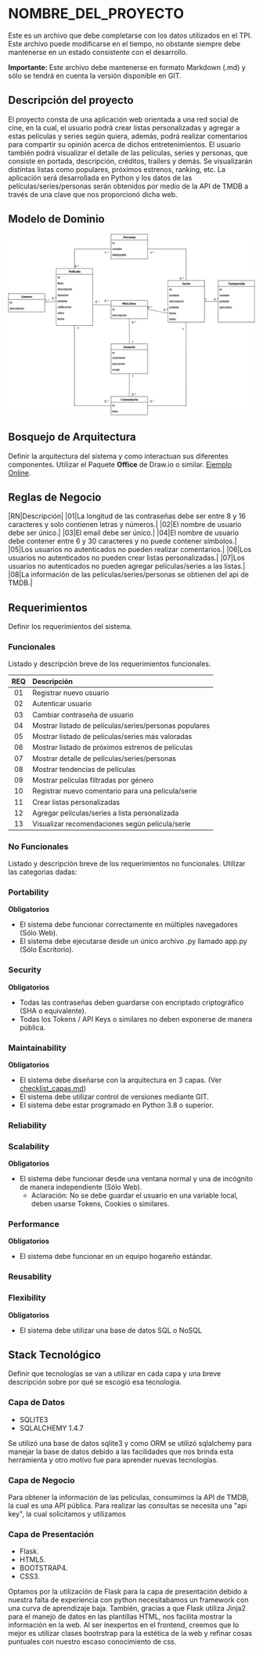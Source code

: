 # NOMBRE_DEL_PROYECTO

Este es un archivo que debe completarse con los datos utilizados en el TPI. Este archivo puede modificarse en el tiempo, no obstante siempre debe mantenerse en un estado consistente con el desarrollo.

**Importante:** Este archivo debe mantenerse en formato Markdown (.md) y sólo se tendrá en cuenta la versión disponible en GIT.

## Descripción del proyecto

El proyecto consta de una aplicación web orientada a una red social de cine, en la cual, el usuario podrá crear listas personalizadas y agregar a estas películas y series según quiera, además, podrá realizar comentarios para compartir su opinión acerca de dichos entretenimientos. El usuario también podrá visualizar el detalle de las películas, series y personas, que consiste en portada, descripción, créditos, trailers y demás.
Se visualizarán distintas listas como populares, próximos estrenos, ranking, etc.
La aplicación será desarrollada en Python y los datos de las películas/series/personas serán obtenidos por medio de la API de TMDB a través de una clave que nos proporcionó dicha web.


## Modelo de Dominio

![Modelo de dominio](img/modelo-de-dominio.png)

## Bosquejo de Arquitectura

Definir la arquitectura del sistema y como interactuan sus diferentes componentes. Utilizar el Paquete **Office** de Draw.io o similar. [Ejemplo Online]().

## Reglas de Negocio

|RN|Descripción|
|01|La longitud de las contraseñas debe ser entre 8 y 16 caracteres y solo contienen letras y números.|
|02|El nombre de usuario debe ser único.|
|03|El email debe ser único.|
|04|El nombre de usuario debe contener entre 6 y 30 caracteres y no puede contener símbolos.|
|05|Los usuarios no autenticados no pueden realizar comentarios.|
|06|Los usuarios no autenticados no pueden crear listas personalizadas.|
|07|Los usuarios no autenticados no pueden agregar películas/series a las listas.|
|08|La información de las películas/series/personas se obtienen del api de TMDB.|

## Requerimientos

Definir los requerimientos del sistema.

### Funcionales

Listado y descripción breve de los requerimientos funcionales.

|REQ|Descripción|
|:---:|:---|
|01|Registrar nuevo usuario|
|02|Autenticar usuario|
|03|Cambiar contraseña de usuario|
|04|Mostrar listado de películas/series/personas populares|
|05|Mostrar listado de películas/series más valoradas|
|06|Mostrar listado de próximos estrenos de películas|
|07|Mostrar detalle de películas/series/personas|
|08|Mostrar tendencias de películas|
|09|Mostrar películas filtradas por género|
|10|Registrar nuevo comentario para una película/serie|
|11|Crear listas personalizadas|
|12|Agregar películas/series a lista personalizada|
|13|Visualizar recomendaciones según película/serie|

### No Funcionales

Listado y descripción breve de los requerimientos no funcionales. Utilizar las categorias dadas:

### Portability

**Obligatorios**

- El sistema debe funcionar correctamente en múltiples navegadores (Sólo Web).
- El sistema debe ejecutarse desde un único archivo .py llamado app.py (Sólo Escritorio).

### Security

**Obligatorios**

- Todas las contraseñas deben guardarse con encriptado criptográfico (SHA o equivalente).
- Todas los Tokens / API Keys o similares no deben exponerse de manera pública.

### Maintainability

**Obligatorios**

- El sistema debe diseñarse con la arquitectura en 3 capas. (Ver [checklist_capas.md](checklist_capas.md))
- El sistema debe utilizar control de versiones mediante GIT.
- El sistema debe estar programado en Python 3.8 o superior.

### Reliability

### Scalability

**Obligatorios**

- El sistema debe funcionar desde una ventana normal y una de incógnito de manera independiente (Sólo Web).
  - Aclaración: No se debe guardar el usuario en una variable local, deben usarse Tokens, Cookies o similares.

### Performance

**Obligatorios**

- El sistema debe funcionar en un equipo hogareño estándar.

### Reusability

### Flexibility

**Obligatorios**

- El sistema debe utilizar una base de datos SQL o NoSQL

## Stack Tecnológico

Definir que tecnologías se van a utilizar en cada capa y una breve descripción sobre por qué se escogió esa tecnologia.

### Capa de Datos

- SQLITE3
- SQLALCHEMY 1.4.7

Se utilizó una base de datos sqlite3 y como ORM se utilizó sqlalchemy para manejar la base de datos debido a las facilidades que nos brinda esta herramienta y otro motivo fue para aprender nuevas tecnologías.

### Capa de Negocio

Para obtener la información de las películas, consumimos la API de TMDB, la cual es una API pública. Para realizar las consultas se necesita una "api key", la cual solicitamos y utilizamos

### Capa de Presentación

- Flask.
- HTML5.
- BOOTSTRAP4.
- CSS3.

Optamos por la utilización de Flask para la capa de presentación debido a nuestra falta de experiencia con python necesitabamos un framework con una curva de aprendizaje baja. También, gracias a que Flask utiliza Jinja2 para el manejo de datos en las plantillas HTML, nos facilita mostrar la información en la web.
Al ser inexpertos en el frontend, creemos que lo mejor es utilizar clases bootrstrap para la estética de la web y refinar cosas puntuales con nuestro escaso conocimiento de css.